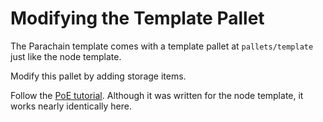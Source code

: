 # Modifying the Template Pallet

The Parachain template comes with a template pallet at `pallets/template` just like the node
template.

Modify this pallet by adding storage items.

Follow the [PoE tutorial](https://substrate.dev/docs/en/tutorials/build-a-dapp/). Although it was
written for the node template, it works nearly identically here.

